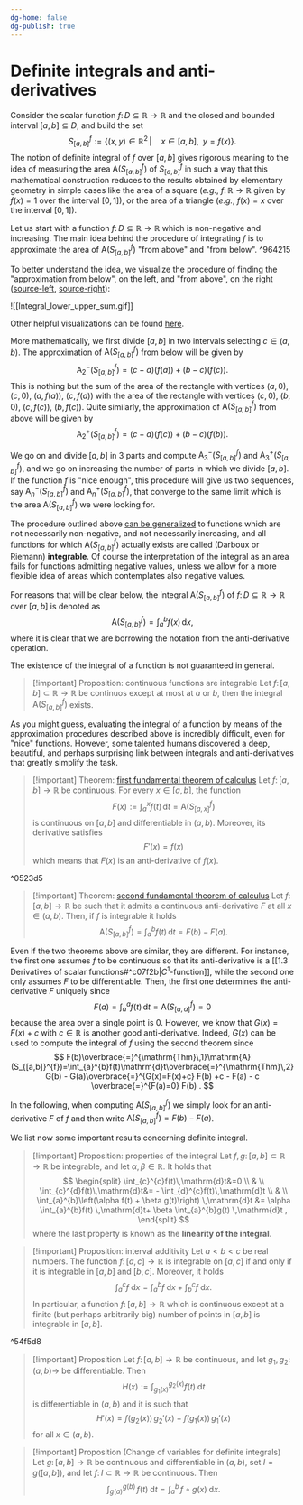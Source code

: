 ```yaml
---
dg-home: false
dg-publish: true
---
```

# Definite integrals and anti-derivatives

Consider the scalar function $f\colon D\subseteq\mathbb{R}\rightarrow\mathbb{R}$ and the closed and bounded interval $[a,b]\subseteq D$, and build the set
$$
S_{[a,b]}^{f}:=\left\{(x,y)\in\mathbb{R}^{2}\,|\quad x\in[a,b],\;\;y=f(x)\right\} .
$$
The notion of definite integral of $f$ over $[a,b]$ gives rigorous meaning to the idea of measuring the area $\mathrm{A}(S_{[a,b]}^{f})$ of $S_{[a,b]}^{f}$ in such a way that this mathematical construction reduces to the results obtained by elementary geometry in simple cases like the area of a square (_e.g._, $f\colon \mathbb{R}\rightarrow \mathbb{R}$ given by $f(x)=1$  over the interval $[0,1]$), or the area of a triangle (_e.g._, $f(x)=x$ over the interval $[0,1]$). 

Let us start with a function $f\colon D\subseteq\mathbb{R}\rightarrow \mathbb{R}$ which is non-negative and increasing. The main idea behind the procedure of integrating $f$ is to approximate the area of $\mathrm{A}(S_{[a,b]}^{f})$ "from above" and "from below".  ^964215

To better understand the idea, we visualize the procedure of finding the "approximation from below", on the left, and "from above", on the right ([source-left](https://en.wikipedia.org/wiki/File:Riemann_Integration_and_Darboux_Lower_Sums.gif), [source-right](https://en.wikipedia.org/wiki/File:Riemann_Integration_and_Darboux_Upper_Sums.gif)): 

![[Integral_lower_upper_sum.gif]]

Other helpful visualizations can be found [here](https://github.com/FOSSEE/FSF-mathematics-python-code-archive/tree/master/FSF-2020/calculus/intro-to-calculus/riemann-integrals).

More mathematically, we first divide $[a,b]$ in two intervals selecting $c\in(a,b)$. The approximation of $\mathrm{A}(S_{[a,b]}^{f})$ from below will be given by
$$
\mathrm{A}_{2}^{-}(S_{[a,b]}^{f})=(c-a)(f(a)) + (b-c)(f(c)).
$$
This is nothing but the sum of the area of the rectangle with vertices $(a,0)$, $(c,0)$, $(a,f(a))$, $(c,f(a))$ with the area of the rectangle with vertices $(c,0)$, $(b,0)$, $(c,f(c))$, $(b,f(c))$. Quite similarly, the approximation of $\mathrm{A}(S_{[a,b]}^{f})$ from above will be given by
$$
\mathrm{A}_{2}^{+}(S_{[a,b]}^{f})=(c-a)(f(c)) + (b-c)(f(b)).
$$

We go on and divide $[a,b]$ in 3 parts and compute $\mathrm{A}_{3}^{-}(S_{[a,b]}^{f})$ and $\mathrm{A}_{3}^{+}(S_{[a,b]}^{f})$, and we go on increasing the number of parts in which we divide $[a,b]$. If the function $f$ is "nice enough", this procedure will give us two sequences, say $\mathrm{A}_{n}^{-}(S_{[a,b]}^{f})$ and $\mathrm{A}_{n}^{+}(S_{[a,b]}^{f})$, that converge to the same limit which is the area $\mathrm{A}(S_{[a,b]}^{f})$ we were looking for. 

The procedure outlined above [can be generalized](https://en.wikipedia.org/wiki/Darboux_integral) to functions which are not necessarily non-negative, and not necessarily increasing, and all functions for which $\mathrm{A}(S_{[a,b]}^{f})$ actually exists are called (Darboux or Riemann) **integrable**. Of course the interpretation of the integral as an area fails for functions admitting negative values, unless we allow for a more flexible idea of areas which contemplates also negative values.

For reasons that will be clear below, the integral $\mathrm{A}(S_{[a,b]}^{f})$ of $f\colon D\subseteq\mathbb{R}\rightarrow\mathbb{R}$ over $[a,b]$ is denoted as
$$
\mathrm{A}(S_{[a,b]}^{f})=\int_{a}^{b} f(x)\,\mathrm{d}x,
$$
where it is clear that we are borrowing the notation from the anti-derivative operation. 

The existence of the integral of a function is not guaranteed in general.

>[!important] Proposition: continuous functions are integrable
>Let $f\colon [a,b]\subset \mathbb{R}\rightarrow\mathbb{R}$ be continuos except at most at $a$ or $b$, then the integral $\mathrm{A}(S_{[a,b]}^{f})$ exists. 

As you might guess, evaluating the integral of a function by means of the approximation procedures described above is incredibly difficult, even for "nice" functions. However, some talented humans discovered a deep, beautiful, and perhaps surprising link between integrals and anti-derivatives that greatly simplify the task.

>[!important] Theorem: [first fundamental theorem of calculus](https://en.wikipedia.org/wiki/Fundamental_theorem_of_calculus#First_part)
>Let $f\colon [a,b]\rightarrow \mathbb{R}$ be continuous. For every $x\in [a,b]$, the function 
>$$
>F(x):=\int_{a}^{x}f(t)\,\mathrm{d}t =\mathrm{A}(S_{[a,x]}^{f})
>$$
>is continuous on $[a,b]$ and differentiable in $(a,b)$. Moreover, its derivative satisfies
>$$
>F'(x) =f(x)
>$$
>which means that $F(x)$ is an anti-derivative of $f(x)$.

^0523d5

>[!important] Theorem: [second fundamental theorem of calculus](https://en.wikipedia.org/wiki/Fundamental_theorem_of_calculus#Second_part)
>Let $f\colon [a,b]\rightarrow\mathbb{R}$ be such that it admits a continuous anti-derivative $F$ at all $x\in (a,b)$. Then, if $f$ is integrable it holds
>$$
>\mathrm{A}(S_{[a,b]}^{f})=\int_{a}^{b}f(t)\,\mathrm{d}t=F(b) - F(a) .
>$$

Even if the two theorems above are similar, they are different. For instance, the first one assumes $f$ to be continuous so that its anti-derivative is a [[1.3 Derivatives of scalar functions#^c07f2b|$C^{1}$-function]], while the second one only assumes $F$ to be differentiable. Then, the first one determines the anti-derivative $F$ uniquely since
$$
F(a)=\int_{a}^{a}f(t)\,\mathrm{d}t = \mathrm{A}(S_{[a,a]}^{f}) =0
$$
because the area over a single point is $0$. However, we know that $G(x)=F(x) + c$ with $c\in\mathbb{R}$ is another good anti-derivative. Indeed, $G(x)$ can be used to compute the integral of $f$ using the second theorem since
$$
F(b)\overbrace{=}^{\mathrm{Thm}\,1}\mathrm{A}(S_{[a,b]}^{f})=\int_{a}^{b}f(t)\mathrm{d}t\overbrace{=}^{\mathrm{Thm}\,2}G(b) - G(a)\overbrace{=}^{G(x)=F(x)+c} F(b) +c - F(a) - c \overbrace{=}^{F(a)=0} F(b) .
$$

In the following, when computing $\mathrm{A}(S_{[a,b]}^{f})$ we simply look for an anti-derivative $F$ of $f$ and then write $\mathrm{A}(S_{[a,b]}^{f})=F(b)-F(a)$.

We list now some important results concerning definite integral.

>[!important] Proposition: properties of the integral
>Let $f,g\colon[a,b]\subset\mathbb{R}\rightarrow\mathbb{R}$ be integrable, and let $\alpha,\beta\in\mathbb{R}$. It  holds that
>$$
>\begin{split}
>\int_{c}^{c}f(t)\,\mathrm{d}t&=0 \\ & \\
>\int_{c}^{d}f(t)\,\mathrm{d}t&= - \int_{d}^{c}f(t)\,\mathrm{d}t \\ & \\ \int_{a}^{b}\left(\alpha f(t) + \beta g(t)\right) \,\mathrm{d}t &= \alpha \int_{a}^{b}f(t) \,\mathrm{d}t+ \beta \int_{a}^{b}g(t) \,\mathrm{d}t ,
>\end{split}
>$$
>where the last property is known as the **linearity of the integral**. 

>[!important] Proposition: interval additivity
>Let $a<b<c$ be real numbers. The function $f\colon [a,c]\rightarrow\mathbb{R}$ is integrable on $[a,c]$ if and only if it is integrable in $[a,b]$ and $[b,c]$. Moreover, it holds 
>$$
>\int_{a}^{c}f\;\mathrm{d}x = \int_{a}^{b}f\;\mathrm{d}x + \int_{b}^{c}f\;\mathrm{d}x .
>$$
>In particular, a function $f\colon [a,b]\rightarrow \mathbb{R}$ which is continuous except at a finite (but perhaps arbitrarily big) number of points in $[a,b]$ is integrable in $[a,b]$.

^54f5d8

>[!important] Proposition 
>Let $f\colon[a,b]\rightarrow\mathbb{R}$ be continuous, and let $g_{1},g_{2}\colon(a,b)\rightarrow$ be differentiable. Then
>$$
>H(x):=\int_{g_{1}(x)}^{g_{2}(x)}f(t)\;\mathrm{d}t
>$$
>is differentiable in $(a,b)$ and it is such that
>$$
>H'(x)=f(g_{2}(x))\,g_{2}'(x) - f(g_{1}(x))\,g_{1}'(x)
>$$
>for all $x\in (a,b)$.

>[!important] Proposition (Change of variables for definite integrals)
>Let $g\colon[a,b]\rightarrow \mathbb{R}$ be continuous and differentiable in $(a,b)$, set $I=g([a,b])$, and let $f\colon I\subset\mathbb{R}\rightarrow \mathbb{R}$ be continuous. Then
>$$
>\int_{g(a)}^{g(b)}\,f(t)\;\mathrm{d}t= \int_{a}^{b}\,f\circ g(x)\;\mathrm{d}x .
>$$
